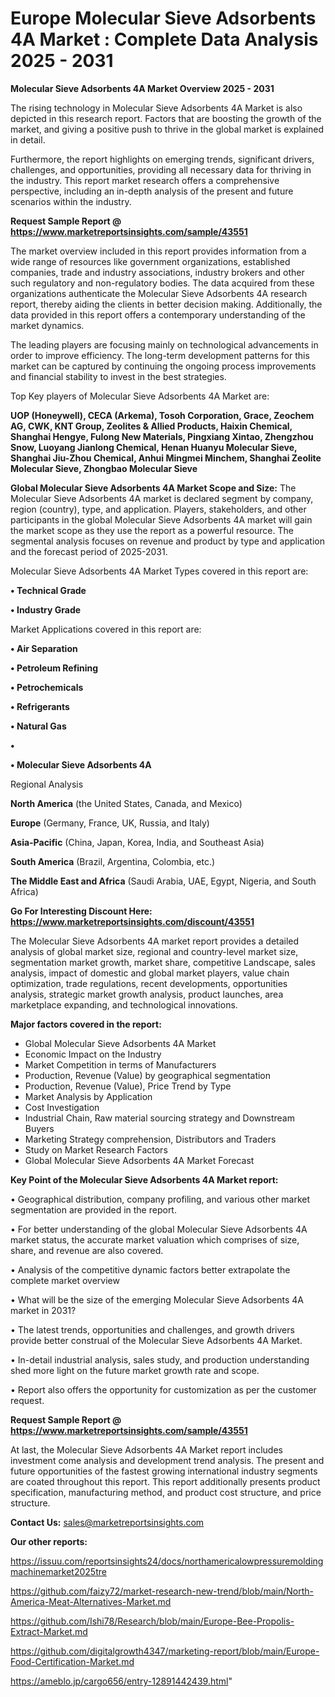 # Europe Molecular Sieve Adsorbents 4A Market : Complete Data Analysis 2025 - 2031

<Strong> Molecular Sieve Adsorbents 4A Market Overview 2025 - 2031</strong>

The rising technology in Molecular Sieve Adsorbents 4A Market is also depicted in this research report. Factors that are boosting the growth of the market, and giving a positive push to thrive in the global market is explained in detail.

Furthermore, the report highlights on emerging trends, significant drivers, challenges, and opportunities, providing all necessary data for thriving in the industry. This report market research offers a comprehensive perspective, including an in-depth analysis of the present and future scenarios within the industry.

<strong>Request Sample Report @ <a href=https://www.marketreportsinsights.com/sample/43551>https://www.marketreportsinsights.com/sample/43551</a></strong>

The market overview included in this report provides information from a wide range of resources like government organizations, established companies, trade and industry associations, industry brokers and other such regulatory and non-regulatory bodies. The data acquired from these organizations authenticate the Molecular Sieve Adsorbents 4A research report, thereby aiding the clients in better decision making. Additionally, the data provided in this report offers a contemporary understanding of the market dynamics.

The leading players are focusing mainly on technological advancements in order to improve efficiency. The long-term development patterns for this market can be captured by continuing the ongoing process improvements and financial stability to invest in the best strategies.

Top Key players of Molecular Sieve Adsorbents 4A Market are:

<strong>UOP (Honeywell), CECA (Arkema), Tosoh Corporation, Grace, Zeochem AG, CWK, KNT Group, Zeolites & Allied Products, Haixin Chemical, Shanghai Hengye, Fulong New Materials, Pingxiang Xintao, Zhengzhou Snow, Luoyang Jianlong Chemical, Henan Huanyu Molecular Sieve, Shanghai Jiu-Zhou Chemical, Anhui Mingmei Minchem, Shanghai Zeolite Molecular Sieve, Zhongbao Molecular Sieve</strong>

<strong><b>Global Molecular Sieve Adsorbents 4A Market Scope and Size:</b></strong>
The Molecular Sieve Adsorbents 4A market is declared segment by company, region (country), type, and application. Players, stakeholders, and other participants in the global Molecular Sieve Adsorbents 4A market will gain the market scope as they use the report as a powerful resource. The segmental analysis focuses on revenue and product by type and application and the forecast period of 2025-2031.

Molecular Sieve Adsorbents 4A Market Types covered in this report are:

<strong>•  Technical Grade

•  Industry Grade</strong>

Market Applications covered in this report are:

<strong>•  Air Separation

•  Petroleum Refining

•  Petrochemicals

•  Refrigerants

•  Natural Gas

•  

•  Molecular Sieve Adsorbents 4A</strong> 

Regional Analysis

<strong>North America</strong> (the United States, Canada, and Mexico)

<strong>Europe</strong> (Germany, France, UK, Russia, and Italy)

<strong>Asia-Pacific</strong> (China, Japan, Korea, India, and Southeast Asia)

<strong>South America</strong> (Brazil, Argentina, Colombia, etc.)

<strong>The Middle East and Africa</strong> (Saudi Arabia, UAE, Egypt, Nigeria, and South Africa)

<strong>Go For Interesting Discount Here: <a href=https://www.marketreportsinsights.com/discount/43551>https://www.marketreportsinsights.com/discount/43551</a></strong>

The Molecular Sieve Adsorbents 4A market report provides a detailed analysis of global market size, regional and country-level market size, segmentation market growth, market share, competitive Landscape, sales analysis, impact of domestic and global market players, value chain optimization, trade regulations, recent developments, opportunities analysis, strategic market growth analysis, product launches, area marketplace expanding, and technological innovations.

<strong><b>Major factors covered in the report:</b></strong>
<ul>
  <li>Global Molecular Sieve Adsorbents 4A Market </li>
  <li>Economic Impact on the Industry</li>
  <li>Market Competition in terms of Manufacturers</li>
  <li>Production, Revenue (Value) by geographical segmentation</li>
  <li>Production, Revenue (Value), Price Trend by Type</li>
  <li>Market Analysis by Application</li>
  <li>Cost Investigation</li>
  <li>Industrial Chain, Raw material sourcing strategy and Downstream Buyers</li>
  <li>Marketing Strategy comprehension, Distributors and Traders</li>
  <li>Study on Market Research Factors</li>
  <li>Global Molecular Sieve Adsorbents 4A Market Forecast</li>
</ul>

<strong><b>Key Point of the Molecular Sieve Adsorbents 4A Market report:</b></strong>

• Geographical distribution, company profiling, and various other market segmentation are provided in the report.

• For better understanding of the global Molecular Sieve Adsorbents 4A market status, the accurate market valuation which comprises of size, share, and revenue are also covered.

• Analysis of the competitive dynamic factors better extrapolate the complete market overview

• What will be the size of the emerging Molecular Sieve Adsorbents 4A market in 2031?

• The latest trends, opportunities and challenges, and growth drivers provide better construal of the Molecular Sieve Adsorbents 4A Market.

• In-detail industrial analysis, sales study, and production understanding shed more light on the future market growth rate and scope.

• Report also offers the opportunity for customization as per the customer request.

<strong>Request Sample Report @ <a href=https://www.marketreportsinsights.com/sample/43551>https://www.marketreportsinsights.com/sample/43551</a></strong>

At last, the Molecular Sieve Adsorbents 4A Market report includes investment come analysis and development trend analysis. The present and future opportunities of the fastest growing international industry segments are coated throughout this report. This report additionally presents product specification, manufacturing method, and product cost structure, and price structure.

<strong>Contact Us:</strong>
sales@marketreportsinsights.com

<strong>Our other reports:</strong>

<a href=https://issuu.com/reportsinsights24/docs/northamericalowpressuremoldingmachinemarket2025tre>https://issuu.com/reportsinsights24/docs/northamericalowpressuremoldingmachinemarket2025tre</a>

<a href=https://github.com/faizy72/market-research-new-trend/blob/main/North-America-Meat-Alternatives-Market.md>https://github.com/faizy72/market-research-new-trend/blob/main/North-America-Meat-Alternatives-Market.md</a>

<a href=https://github.com/Ishi78/Research/blob/main/Europe-Bee-Propolis-Extract-Market.md>https://github.com/Ishi78/Research/blob/main/Europe-Bee-Propolis-Extract-Market.md</a>

<a href=https://github.com/digitalgrowth4347/marketing-report/blob/main/Europe-Food-Certification-Market.md>https://github.com/digitalgrowth4347/marketing-report/blob/main/Europe-Food-Certification-Market.md</a>

<a href=https://ameblo.jp/cargo656/entry-12891442439.html>https://ameblo.jp/cargo656/entry-12891442439.html</a>"
